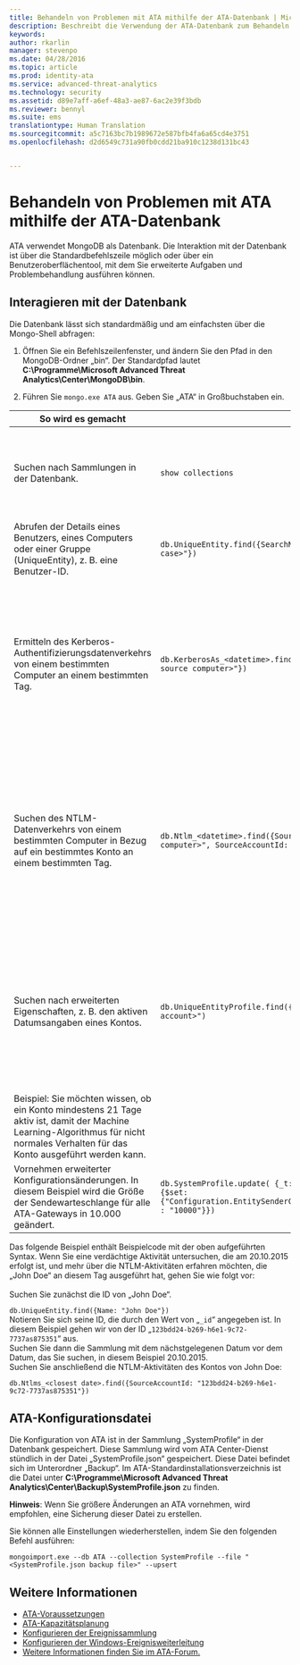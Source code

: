 ```yaml
---
title: Behandeln von Problemen mit ATA mithilfe der ATA-Datenbank | Microsoft ATA
description: Beschreibt die Verwendung der ATA-Datenbank zum Behandeln von Problemen.
keywords: 
author: rkarlin
manager: stevenpo
ms.date: 04/28/2016
ms.topic: article
ms.prod: identity-ata
ms.service: advanced-threat-analytics
ms.technology: security
ms.assetid: d89e7aff-a6ef-48a3-ae87-6ac2e39f3bdb
ms.reviewer: bennyl
ms.suite: ems
translationtype: Human Translation
ms.sourcegitcommit: a5c7163bc7b1989672e587bfb4fa6a65cd4e3751
ms.openlocfilehash: d2d6549c731a90fb0cdd21ba910c1238d131bc43


---
```


# Behandeln von Problemen mit ATA mithilfe der ATA-Datenbank
ATA verwendet MongoDB als Datenbank.
Die Interaktion mit der Datenbank ist über die Standardbefehlszeile möglich oder über ein Benutzeroberflächentool, mit dem Sie erweiterte Aufgaben und Problembehandlung ausführen können.

## Interagieren mit der Datenbank
Die Datenbank lässt sich standardmäßig und am einfachsten über die Mongo-Shell abfragen:

1.  Öffnen Sie ein Befehlszeilenfenster, und ändern Sie den Pfad in den MongoDB-Ordner „bin“. Der Standardpfad lautet **C:\Programme\Microsoft Advanced Threat Analytics\Center\MongoDB\bin**.

2.  Führen Sie `mongo.exe ATA` aus. Geben Sie „ATA“ in Großbuchstaben ein.

|So wird es gemacht|Syntax|Hinweise|
|-------------|----------|---------|
|Suchen nach Sammlungen in der Datenbank.|`show collections`|Hilfreich als End-to-End-Test, um zu überprüfen, ob Datenverkehr in die Datenbank geschrieben und das Ereignis 4776 von ATA empfangen wird.|
|Abrufen der Details eines Benutzers, eines Computers oder einer Gruppe (UniqueEntity), z. B. eine Benutzer-ID.|`db.UniqueEntity.find({SearchNames: "<name of entity in lower case>"})`||
|Ermitteln des Kerberos-Authentifizierungsdatenverkehrs von einem bestimmten Computer an einem bestimmten Tag.|`db.KerberosAs_<datetime>.find({SourceComputerId: "<Id of the source computer>"})`|Um die &lt;ID des Quellcomputers&gt; abzurufen, können Sie die UniqueEntity-Sammlungen abfragen (siehe Beispiel).<br /><br />Für jeden Netzwerkaktivitätstyp (z. B. Kerberos-Authentifizierungen) ist eine eigene Sammlung pro UTC-Datum vorhanden.|
|Suchen des NTLM-Datenverkehrs von einem bestimmten Computer in Bezug auf ein bestimmtes Konto an einem bestimmten Tag.|`db.Ntlm_<datetime>.find({SourceComputerId: "<Id of the source computer>", SourceAccountId: "<Id of the account>"})`|Um die &lt;ID des Quellcomputers&gt; und die &lt;ID des Kontos&gt; abzurufen, können Sie die UniqueEntity-Sammlungen abfragen (siehe Beispiel).<br /><br />Für jeden Netzwerkaktivitätstyp (z. B. NTLM-Authentifizierungen) ist eine eigene Sammlung pro UTC-Datum vorhanden.|
|Suchen nach erweiterten Eigenschaften, z. B. den aktiven Datumsangaben eines Kontos. |`db.UniqueEntityProfile.find({UniqueEntityId: "<Id of the account>")`|Um die &lt;ID des Kontos&gt; abzurufen, können Sie die UniqueEntity-Sammlungen abfragen (siehe Beispiel).<br>Der Eigenschaftenname, der die Datumsangaben anzeigt, an denen das Konto aktiv war, lautet „ActiveDates“. <br>
Beispiel: Sie möchten wissen, ob ein Konto mindestens 21 Tage aktiv ist, damit der Machine Learning-Algorithmus für nicht normales Verhalten für das Konto ausgeführt werden kann.|
|Vornehmen erweiterter Konfigurationsänderungen. In diesem Beispiel wird die Größe der Sendewarteschlange für alle ATA-Gateways in 10.000 geändert.|`db.SystemProfile.update( {_t: "GatewaySystemProfile"} ,`<br>`{$set:{"Configuration.EntitySenderConfiguration.EntityBatchBlockMaxSize" : "10000"}})`|`|

Das folgende Beispiel enthält Beispielcode mit der oben aufgeführten Syntax. Wenn Sie eine verdächtige Aktivität untersuchen, die am 20.10.2015 erfolgt ist, und mehr über die NTLM-Aktivitäten erfahren möchten, die „John Doe“ an diesem Tag ausgeführt hat, gehen Sie wie folgt vor:<br /><br />Suchen Sie zunächst die ID von „John Doe“.

`db.UniqueEntity.find({Name: "John Doe"})`<br>Notieren Sie sich seine ID, die durch den Wert von „`_id`“ angegeben ist. In diesem Beispiel gehen wir von der ID „`123bdd24-b269-h6e1-9c72-7737as875351`“ aus.<br>Suchen Sie dann die Sammlung mit dem nächstgelegenen Datum vor dem Datum, das Sie suchen, in diesem Beispiel 20.10.2015.<br>Suchen Sie anschließend die NTLM-Aktivitäten des Kontos von John Doe: 

`db.Ntlms_<closest date>.find({SourceAccountId: "123bdd24-b269-h6e1-9c72-7737as875351"})`
## ATA-Konfigurationsdatei
Die Konfiguration von ATA ist in der Sammlung „SystemProfile“ in der Datenbank gespeichert.
Diese Sammlung wird vom ATA Center-Dienst stündlich in der Datei „SystemProfile.json“ gespeichert. Diese Datei befindet sich im Unterordner „Backup“. Im ATA-Standardinstallationsverzeichnis ist die Datei unter **C:\Programme\Microsoft Advanced Threat Analytics\Center\Backup\SystemProfile.json** zu finden. 

**Hinweis**: Wenn Sie größere Änderungen an ATA vornehmen, wird empfohlen, eine Sicherung dieser Datei zu erstellen.

Sie können alle Einstellungen wiederherstellen, indem Sie den folgenden Befehl ausführen:

`mongoimport.exe --db ATA --collection SystemProfile --file "<SystemProfile.json backup file>" --upsert`

## Weitere Informationen
- [ATA-Voraussetzungen](/advanced-threat-analytics/plan-design/ata-prerequisites)
- [ATA-Kapazitätsplanung](/advanced-threat-analytics/plan-design/ata-capacity-planning)
- [Konfigurieren der Ereignissammlung](/advanced-threat-analytics/deploy-use/configure-event-collection)
- [Konfigurieren der Windows-Ereignisweiterleitung](/advanced-threat-analytics/deploy-use/configure-event-collection#configuring-windows-event-forwarding)
- [Weitere Informationen finden Sie im ATA-Forum.](https://social.technet.microsoft.com/Forums/security/home?forum=mata)



<!--HONumber=Jul16_HO3-->


